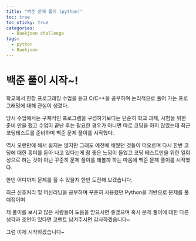 ```yaml
---
title: "백준 문제 풀이 (python)"
toc: true
toc_sticky: true
categories:
  - Baekjoon challenge
tags:
  - python
  - Baekjoon
---
```




# 백준 풀이 시작~!

학교에서 한창 프로그래밍 수업을 듣고 C/C++을 공부하며 논리적으로 풀어 가는 프로그래밍에 대해 관심이 생겼다. 

당시 수업에서는 구체적인 프로그램을 구성하기보다는 단순히 학교 과제, 시험을 위한 준비 만을 했고 수업이 끝난 후는 필요한 경우가 아니면 따로 코딩을 하지 않았는데 최근 코딩테스트를 준비하며 백준 문제 풀이를 시작했다. 

역시 오랜만에 해서 쉽지는 않지만 그래도 예전에 배웠던 것들이 떠오르며 다시 한번 코딩에 대한 흥미를 돋아 나고 있다는게 참 좋은 느낌이 들었고 코딩 테스트만을 위한 일회성으로 하는 것이 아닌 꾸준히 문제 풀이를 해볼까 하는 마음에 백준 문제 풀이를 시작했다. 

한번 어디까지 문제를 풀 수 있을지 한번 도전해 보겠습니다.

최근 신호처리 및 머신러닝을 공부하며 꾸준히 사용했던 Python을 기반으로 문제를 풀 예정이며

제 풀이를 보시고 많은 사람들이 도움을 받으시면 좋겠으며 혹시 문제 풀이에 대한 다른 생각과 조언이 있다면 코멘트 남겨주시면 감사하겠습니다~



그럼 이제 시작하겠습니다~

